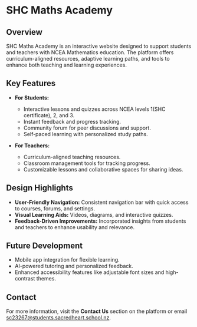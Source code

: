 # SHC Maths Academy  

## Overview  
SHC Maths Academy is an interactive website designed to support students and teachers with NCEA Mathematics education. The platform offers curriculum-aligned resources, adaptive learning paths, and tools to enhance both teaching and learning experiences.  

## Key Features  
- **For Students:**  
  - Interactive lessons and quizzes across NCEA levels 1(SHC certificate), 2, and 3.  
  - Instant feedback and progress tracking.  
  - Community forum for peer discussions and support.  
  - Self-paced learning with personalized study paths.  

- **For Teachers:**  
  - Curriculum-aligned teaching resources.  
  - Classroom management tools for tracking progress.  
  - Customizable lessons and collaborative spaces for sharing ideas.  

## Design Highlights  
- **User-Friendly Navigation:** Consistent navigation bar with quick access to courses, forums, and settings.  
- **Visual Learning Aids:** Videos, diagrams, and interactive quizzes.  
- **Feedback-Driven Improvements:** Incorporated insights from students and teachers to enhance usability and relevance.  

## Future Development  
- Mobile app integration for flexible learning.  
- AI-powered tutoring and personalized feedback.  
- Enhanced accessibility features like adjustable font sizes and high-contrast themes.  

## Contact  
For more information, visit the **Contact Us** section on the platform or email sc23267@students.sacredheart.school.nz.
